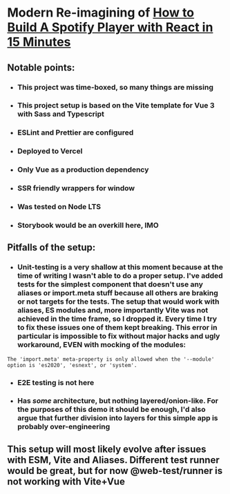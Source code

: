 # Modern Re-imagining of [How to Build A Spotify Player with React in 15 Minutes](https://levelup.gitconnected.com/how-to-build-a-spotify-player-with-react-in-15-minutes-7e01991bc4b6)

## Notable points:

- ### This project was time-boxed, so many things are missing
- ### This project setup is based on the Vite template for Vue 3 with Sass and Typescript
- ### ESLint and Prettier are configured
- ### Deployed to Vercel
- ### Only Vue as a production dependency
- ### SSR friendly wrappers for window
- ### Was tested on Node LTS
- ### Storybook would be an overkill here, IMO

## Pitfalls of the setup:

- ### Unit-testing is a very shallow at this moment because at the time of writing I wasn't able to do a proper setup. I've added tests for the simplest component that doesn't use any aliases or import.meta stuff because all others are braking or not targets for the tests. The setup that would work with aliases, ES modules and, more importantly Vite was not achieved in the time frame, so I dropped it. Every time I try to fix these issues one of them kept breaking. This error in particular is impossible to fix without major hacks and ugly workaround, EVEN with mocking of the modules:

```
The 'import.meta' meta-property is only allowed when the '--module' option is 'es2020', 'esnext', or 'system'.
```

- ### E2E testing is not here
- ### Has **_some_** architecture, but nothing layered/onion-like. For the purposes of this demo it should be enough, I'd also argue that further division into layers for this simple app is probably over-engineering

## This setup will most likely evolve after issues with ESM, Vite and Aliases. Different test runner would be great, but for now @web-test/runner is not working with Vite+Vue
